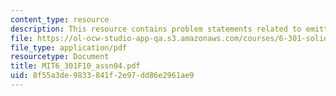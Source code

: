 ```yaml
---
content_type: resource
description: This resource contains problem statements related to emitter degeneration.
file: https://ol-ocw-studio-app-qa.s3.amazonaws.com/courses/6-301-solid-state-circuits-fall-2010/8f55a3de9833841f2e97dd86e2961ae9_MIT6_301F10_assn04.pdf
file_type: application/pdf
resourcetype: Document
title: MIT6_301F10_assn04.pdf
uid: 8f55a3de-9833-841f-2e97-dd86e2961ae9
---
```

